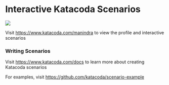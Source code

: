 # Interactive Katacoda Scenarios

[![](http://shields.katacoda.com/katacoda/manindra/count.svg)](https://www.katacoda.com/manindra "Get your profile on Katacoda.com")

Visit https://www.katacoda.com/manindra to view the profile and interactive scenarios

### Writing Scenarios
Visit https://www.katacoda.com/docs to learn more about creating Katacoda scenarios

For examples, visit https://github.com/katacoda/scenario-example
